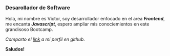 ### Desarollador de Software

Hola, mi nombre es Victor, soy desarrollador enfocado en el area ***Frontend***, me encanta ***Javascript***, espero ampliar mis conociemientos en este grandisoso Bootcamp.

*Comparto el [link](https://github.com/vlrr91) a mi perfil en github.*

**Saludos!**

